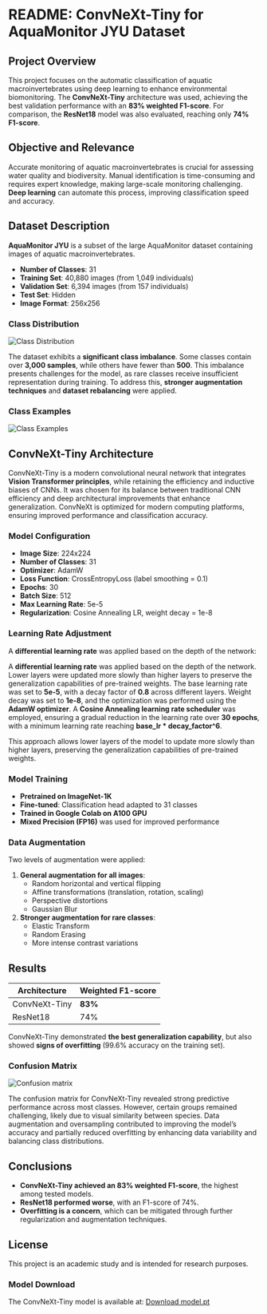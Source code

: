 # README: ConvNeXt-Tiny for AquaMonitor JYU Dataset

## Project Overview
This project focuses on the automatic classification of aquatic macroinvertebrates using deep learning to enhance environmental biomonitoring. The **ConvNeXt-Tiny** architecture was used, achieving the best validation performance with an **83% weighted F1-score**. For comparison, the **ResNet18** model was also evaluated, reaching only **74% F1-score**.

## Objective and Relevance
Accurate monitoring of aquatic macroinvertebrates is crucial for assessing water quality and biodiversity. Manual identification is time-consuming and requires expert knowledge, making large-scale monitoring challenging. **Deep learning** can automate this process, improving classification speed and accuracy.

## Dataset Description

**AquaMonitor JYU** is a subset of the large AquaMonitor dataset containing images of aquatic macroinvertebrates.

- **Number of Classes**: 31
- **Training Set**: 40,880 images (from 1,049 individuals)
- **Validation Set**: 6,394 images (from 157 individuals)
- **Test Set**: Hidden
- **Image Format**: 256x256

### Class Distribution
![Class Distribution](https://github.com/user-attachments/assets/c0374a14-2095-474a-a035-d437c954d421)

The dataset exhibits a **significant class imbalance**. Some classes contain over **3,000 samples**, while others have fewer than **500**. This imbalance presents challenges for the model, as rare classes receive insufficient representation during training. To address this, **stronger augmentation techniques** and **dataset rebalancing** were applied.

### Class Examples
![Class Examples](https://github.com/user-attachments/assets/89e038d7-574d-494f-89b7-bbd6c2fd3d57)


## ConvNeXt-Tiny Architecture

ConvNeXt-Tiny is a modern convolutional neural network that integrates **Vision Transformer principles**, while retaining the efficiency and inductive biases of CNNs. It was chosen for its balance between traditional CNN efficiency and deep architectural improvements that enhance generalization. ConvNeXt is optimized for modern computing platforms, ensuring improved performance and classification accuracy.

### Model Configuration
- **Image Size**: 224x224
- **Number of Classes**: 31
- **Optimizer**: AdamW
- **Loss Function**: CrossEntropyLoss (label smoothing = 0.1)
- **Epochs**: 30
- **Batch Size**: 512
- **Max Learning Rate**: 5e-5
- **Regularization**: Cosine Annealing LR, weight decay = 1e-8

### Learning Rate Adjustment
A **differential learning rate** was applied based on the depth of the network:

A **differential learning rate** was applied based on the depth of the network. Lower layers were updated more slowly than higher layers to preserve the generalization capabilities of pre-trained weights. The base learning rate was set to **5e-5**, with a decay factor of **0.8** across different layers. Weight decay was set to **1e-8**, and the optimization was performed using the **AdamW optimizer**. A **Cosine Annealing learning rate scheduler** was employed, ensuring a gradual reduction in the learning rate over **30 epochs**, with a minimum learning rate reaching **base_lr * decay_factor^6**.

This approach allows lower layers of the model to update more slowly than higher layers, preserving the generalization capabilities of pre-trained weights.

### Model Training
- **Pretrained on ImageNet-1K**
- **Fine-tuned**: Classification head adapted to 31 classes
- **Trained in Google Colab on A100 GPU**
- **Mixed Precision (FP16)** was used for improved performance

### Data Augmentation
Two levels of augmentation were applied:

1. **General augmentation for all images**:
   - Random horizontal and vertical flipping
   - Affine transformations (translation, rotation, scaling)
   - Perspective distortions
   - Gaussian Blur
2. **Stronger augmentation for rare classes**:
   - Elastic Transform
   - Random Erasing
   - More intense contrast variations

## Results

| Architecture  | Weighted F1-score |
| ------------ | ----------------- |
| ConvNeXt-Tiny | **83%**           |
| ResNet18     | 74%               |

ConvNeXt-Tiny demonstrated **the best generalization capability**, but also showed **signs of overfitting** (99.6% accuracy on the training set).

### Confusion Matrix
![Confusion matrix](https://github.com/user-attachments/assets/d80b1456-e296-428a-8c41-f3152b0cd082)

The confusion matrix for ConvNeXt-Tiny revealed strong predictive performance across most classes. However, certain groups remained challenging, likely due to visual similarity between species. Data augmentation and oversampling contributed to improving the model’s accuracy and partially reduced overfitting by enhancing data variability and balancing class distributions.

## Conclusions

- **ConvNeXt-Tiny achieved an 83% weighted F1-score**, the highest among tested models.
- **ResNet18 performed worse**, with an F1-score of 74%.
- **Overfitting is a concern**, which can be mitigated through further regularization and augmentation techniques.

## License

This project is an academic study and is intended for research purposes.

### Model Download
The ConvNeXt-Tiny model is available at:
[Download model.pt](https://www.dropbox.com/scl/fi/vjx6fb4x82csebm60etb6/model.pt?rlkey=cgbxn3n8kyiruepkwbw9p1p7j&st=8abbh9r3&dl=0)

